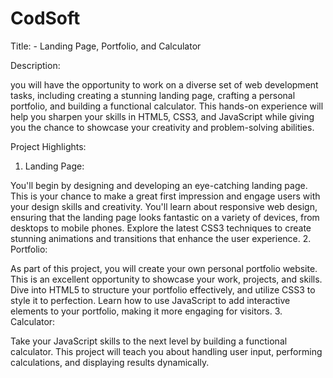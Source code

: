 # CodSoft
Title:  - Landing Page, Portfolio, and Calculator

Description:

you will have the opportunity to work on a diverse set of web development tasks, including creating a stunning landing page, crafting a personal portfolio, and building a functional calculator. This hands-on experience will help you sharpen your skills in HTML5, CSS3, and JavaScript while giving you the chance to showcase your creativity and problem-solving abilities.

Project Highlights:

1. Landing Page:

You'll begin by designing and developing an eye-catching landing page. This is your chance to make a great first impression and engage users with your design skills and creativity.
You'll learn about responsive web design, ensuring that the landing page looks fantastic on a variety of devices, from desktops to mobile phones.
Explore the latest CSS3 techniques to create stunning animations and transitions that enhance the user experience.
2. Portfolio:

As part of this project, you will create your own personal portfolio website. This is an excellent opportunity to showcase your work, projects, and skills.
Dive into HTML5 to structure your portfolio effectively, and utilize CSS3 to style it to perfection.
Learn how to use JavaScript to add interactive elements to your portfolio, making it more engaging for visitors.
3. Calculator:

Take your JavaScript skills to the next level by building a functional calculator. This project will teach you about handling user input, performing calculations, and displaying results dynamically.
